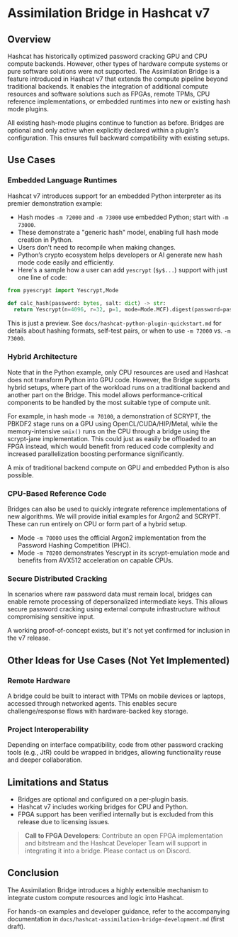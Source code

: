 # Assimilation Bridge in Hashcat v7

## Overview

Hashcat has historically optimized password cracking GPU and CPU compute backends. However, other types of hardware compute systems or pure software solutions were not supported. The Assimilation Bridge is a feature introduced in Hashcat v7 that extends the compute pipeline beyond traditional backends. It enables the integration of additional compute resources and software solutions such as FPGAs, remote TPMs, CPU reference implementations, or embedded runtimes into new or existing hash mode plugins.

All existing hash-mode plugins continue to function as before. Bridges are optional and only active when explicitly declared within a plugin's configuration. This ensures full backward compatibility with existing setups.

## Use Cases

### Embedded Language Runtimes

Hashcat v7 introduces support for an embedded Python interpreter as its premier demonstration example:

- Hash modes `-m 72000` and `-m 73000` use embedded Python; start with `-m 73000`.
- These demonstrate a "generic hash" model, enabling full hash mode creation in Python.
- Users don’t need to recompile when making changes.
- Python’s crypto ecosystem helps developers or AI generate new hash mode code easily and efficiently.
- Here's a sample how a user can add `yescrypt` (`$y$...`) support with just one line of code:

```python
from pyescrypt import Yescrypt,Mode

def calc_hash(password: bytes, salt: dict) -> str:
  return Yescrypt(n=4096, r=32, p=1, mode=Mode.MCF).digest(password=password, settings=hcshared.get_salt_buf(salt)).decode('utf8')
```

This is just a preview. See `docs/hashcat-python-plugin-quickstart.md` for details about hashing formats, self-test pairs, or when to use `-m 72000` vs. `-m 73000`.

### Hybrid Architecture

Note that in the Python example, only CPU resources are used and Hashcat does not transform Python into GPU code. However, the Bridge supports hybrid setups, where part of the workload runs on a traditional backend and another part on the Bridge. This model allows performance-critical components to be handled by the most suitable type of compute unit.

For example, in hash mode `-m 70100`, a demonstration of SCRYPT, the PBKDF2 stage runs on a GPU using OpenCL/CUDA/HIP/Metal, while the memory-intensive `smix()` runs on the CPU through a bridge using the scrypt-jane implementation. This could just as easily be offloaded to an FPGA instead, which would benefit from reduced code complexity and increased parallelization boosting performance significantly.

A mix of traditional backend compute on GPU and embedded Python is also possible.

### CPU-Based Reference Code

Bridges can also be used to quickly integrate reference implementations of new algorithms. We will provide initial examples for Argon2 and SCRYPT. These can run entirely on CPU or form part of a hybrid setup.

- Mode `-m 70000` uses the official Argon2 implementation from the Password Hashing Competition (PHC).
- Mode `-m 70200` demonstrates Yescrypt in its scrypt-emulation mode and benefits from AVX512 acceleration on capable CPUs.

### Secure Distributed Cracking

In scenarios where raw password data must remain local, bridges can enable remote processing of depersonalized intermediate keys. This allows secure password cracking using external compute infrastructure without compromising sensitive input.

A working proof-of-concept exists, but it's not yet confirmed for inclusion in the v7 release.

## Other Ideas for Use Cases (Not Yet Implemented)

### Remote Hardware

A bridge could be built to interact with TPMs on mobile devices or laptops, accessed through networked agents. This enables secure challenge/response flows with hardware-backed key storage.

### Project Interoperability

Depending on interface compatibility, code from other password cracking tools (e.g., JtR) could be wrapped in bridges, allowing functionality reuse and deeper collaboration.

## Limitations and Status

- Bridges are optional and configured on a per-plugin basis.
- Hashcat v7 includes working bridges for CPU and Python.
- FPGA support has been verified internally but is excluded from this release due to licensing issues.

> **Call to FPGA Developers**: Contribute an open FPGA implementation and bitstream and the Hashcat Developer Team will support in integrating it into a bridge. Please contact us on Discord.

## Conclusion

The Assimilation Bridge introduces a highly extensible mechanism to integrate custom compute resources and logic into Hashcat.

For hands-on examples and developer guidance, refer to the accompanying documentation in `docs/hashcat-assimilation-bridge-development.md` (first draft).
